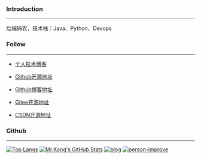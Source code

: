 ### Introduction

---

后端码农，技术栈：Java、Python、Devops

### Follow

---

- [个人技术博客](http://blog.focusprogram.top)

- [Github开源地址](https://github.com/FocusProgram) 

- [Github博客地址](https://focusprogram.github.io)

- [Gitee开源地址](https://gitee.com/FocusProgram) 

- [CSDN开源地址](https://blog.csdn.net/qq_41112063) 

### Github

---

[![Top Langs](https://github-readme-stats.vercel.app/api/top-langs/?username=FocusProgram&layout=compact&theme=dark)](https://github.com/FocusProgram)
[![Mr.Kong's GitHub Stats](https://github-readme-stats.vercel.app/api?username=FocusProgram&theme=dark&show_icons=true)](https://github.com/FocusProgram) 
[![blog](https://github-readme-stats.vercel.app/api/pin/?username=FocusProgram&repo=focusprogram.github.io&show_owner=true&theme=dark)](https://github.com/FocusProgram/focusprogram.github.io)
[![person-improve](https://github-readme-stats.vercel.app/api/pin/?username=FocusProgram&repo=person-improve&show_owner=true&theme=dark)](https://github.com/FocusProgram/person-improve)
